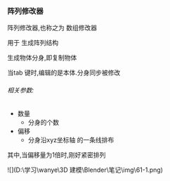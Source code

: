 ### 阵列修改器

阵列修改器,也称之为 数组修改器

用于 生成阵列结构

生成物体分身,即复制物体

当tab 键时,编辑的是本体.分身同步被修改



###### 相关参数:

- 数量
  - 分身的个数
- 偏移
  - 分身沿xyz坐标轴 的一条线排布

其中,当偏移量为1倍时,刚好紧密排列

![](D:\学习\wanye\3D 建模\Blender\笔记\img\61-1.png)


